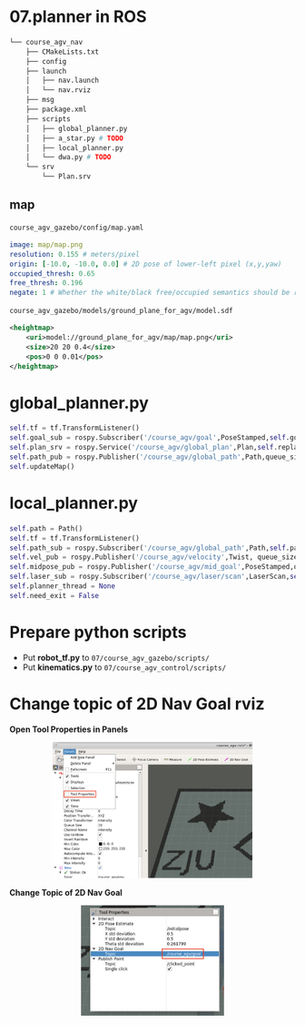 # 07.planner in ROS

```bash
└── course_agv_nav
    ├── CMakeLists.txt
    ├── config
    ├── launch
    │   ├── nav.launch
    │   └── nav.rviz
    ├── msg
    ├── package.xml
    ├── scripts
    │   ├── global_planner.py
    │   ├── a_star.py # TODO
    │   ├── local_planner.py
    │   └── dwa.py # TODO
    └── srv
        └── Plan.srv
```

## map

`course_agv_gazebo/config/map.yaml`

```yaml
image: map/map.png
resolution: 0.155 # meters/pixel
origin: [-10.0, -10.0, 0.0] # 2D pose of lower-left pixel (x,y,yaw)
occupied_thresh: 0.65
free_thresh: 0.196
negate: 1 # Whether the white/black free/occupied semantics should be reversed
```

`course_agv_gazebo/models/ground_plane_for_agv/model.sdf`

```xml
<heightmap>
    <uri>model://ground_plane_for_agv/map/map.png</uri>
    <size>20 20 0.4</size>
    <pos>0 0 0.01</pos>
</heightmap>
```

# global_planner.py

```python
self.tf = tf.TransformListener()
self.goal_sub = rospy.Subscriber('/course_agv/goal',PoseStamped,self.goalCallback)
self.plan_srv = rospy.Service('/course_agv/global_plan',Plan,self.replan)
self.path_pub = rospy.Publisher('/course_agv/global_path',Path,queue_size = 1)
self.updateMap()
```

# local_planner.py

```python
self.path = Path()
self.tf = tf.TransformListener()
self.path_sub = rospy.Subscriber('/course_agv/global_path',Path,self.pathCallback)
self.vel_pub = rospy.Publisher('/course_agv/velocity',Twist, queue_size=1)
self.midpose_pub = rospy.Publisher('/course_agv/mid_goal',PoseStamped,queue_size=1)
self.laser_sub = rospy.Subscriber('/course_agv/laser/scan',LaserScan,self.laserCallback)
self.planner_thread = None
self.need_exit = False
```

# Prepare python scripts

- Put **robot_tf.py** to `07/course_agv_gazebo/scripts/`
- Put **kinematics.py** to `07/course_agv_control/scripts/`

# Change topic of 2D Nav Goal rviz

**Open Tool Properties in Panels**

<p align="center"><img src="./images/tool-properties.png" width="70%"><br></p>

**Change Topic of 2D Nav Goal**

<p align="center"><img src="./images/change-topic.png" width="50%"><br></p>